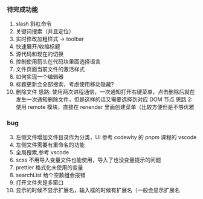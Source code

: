 ### 待完成功能

1. slash 斜杠命令
2. 关键词搜索（并且定位）
3. 实时修改加粗样式 -> toolbar
4. 快速展开/收缩标题
5. 源代码和现在的切换
6. 控制使用箭头在代码块里面选择语言
7. 文件页面当前文件的激活样式
8. 如何实现一个编辑器
9. 标题更新会全部搜索，考虑使用移动隐藏?
10. 删除文件
    思路: 使用两次进程通信，一次通知打开右键菜单，点击删除后就在发生一次通知删除文件，但是这样的话又需要选择到对应 DOM 节点
    思路 2: 使用 remote 模块，直接在 renender 里面创建菜单（比较方便但是不够优雅

### bug

3. 左侧文件增加文件目录作为分类，UI 参考 codewhy 的 pnpm 课程的 vscode
4. 左侧文件需要有重命名的功能
5. 全局搜索,参考 vscode
6. scss 不用导入变量文件也能使用，导入了也没变量提示的问题
7. prettier 格式化未使用的变量
8. searchList 给个空数组会报错
9. 打开文件夹是多窗口
10. 显示的时候不显示扩展名，输入框的时候有扩展名（一般会显示扩展名
